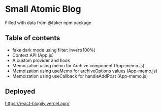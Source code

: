 # Small Atomic Blog

Filled with data from @faker npm package

## Table of contents

- fake dark mode using filter: invert(100%)
- Context API (App.js)
- A custom provider and hook
- Memoization using memo for Archive component (App-memo.js)
- Memoization using useMemo for archiveOptions values (App-memo.js)
- Memoization using useCallback for handleAddPost (App-memo.js)

## Deployed

https://react-blogily.vercel.app/
